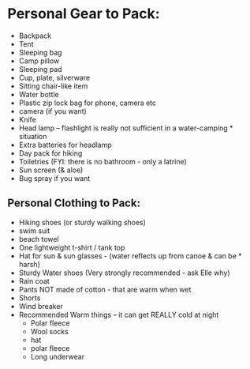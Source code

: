 # Personal Gear to Pack:
* Backpack
* Tent 
* Sleeping bag
* Camp pillow
* Sleeping pad
* Cup, plate, silverware
* Sitting chair-like item
* Water bottle
* Plastic zip lock bag for phone, camera etc
* camera (if you want)
* Knife
* Head lamp – flashlight is really not sufficient in a water-camping * situation
* Extra batteries for headlamp
* Day pack for hiking
* Toiletries (FYI: there is no bathroom - only a latrine)
* Sun screen (& aloe)
* Bug spray if you want

## Personal Clothing to Pack:
* Hiking shoes (or sturdy walking shoes) 
* swim suit
* beach towel
* One lightweight t-shirt / tank top
* Hat for sun & sun glasses - (water reflects up from canoe & can be * harsh)
* Sturdy Water shoes (Very strongly recommended - ask Elle why)
* Rain coat
* Pants NOT made of cotton - that are warm when wet
* Shorts
* Wind breaker
* Recommended Warm things – it can get REALLY cold at night
    - Polar fleece 
    - Wool socks
    - hat
    - polar fleece
    - Long underwear
